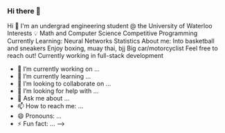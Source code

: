 ### Hi there 👋

Hi 👋
I'm an undergrad engineering student @ the University of Waterloo
Interests 💡
Math and Computer Science
Competitive Programming
Currently Learning:
Neural Networks
Statistics
About me:
Into basketball and sneakers
Enjoy boxing, muay thai, bjj
Big car/motorcyclist
Feel free to reach out! Currently working in full-stack development

- 🔭 I’m currently working on ...
- 🌱 I’m currently learning ...
- 👯 I’m looking to collaborate on ...
- 🤔 I’m looking for help with ...
- 💬 Ask me about ...
- 📫 How to reach me: ...
- 😄 Pronouns: ...
- ⚡ Fun fact: ...
-->
